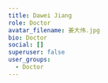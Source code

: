 ```yaml
---
title: Dawei Jiang
role: Doctor
avatar_filename: 姜大伟.jpg
bio: Doctor
social: []
superuser: false
user_groups:
  - Doctor
---
```

